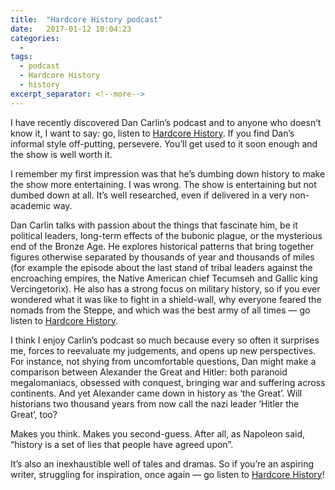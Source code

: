 ```yaml
---
title:  "Hardcore History podcast"
date:   2017-01-12 10:04:23
categories:
  -
tags:
  - podcast
  - Hardcore History
  - history
excerpt_separator: <!--more-->
---
```

I have recently discovered Dan Carlin’s podcast and to anyone who doesn’t know it, I want to say: go, listen to [Hardcore History](http://www.dancarlin.com/hardcore-history-series/). If you find Dan’s informal style off-putting, persevere. You’ll get used to it soon enough and the show is well worth it.<!--more-->

I remember my first impression was that he’s dumbing down history to make the show more entertaining. I was wrong. The show is entertaining but not dumbed down at all. It’s well researched, even if delivered in a very non-academic way.

Dan Carlin talks with passion about the things that fascinate him, be it political leaders, long-term effects of the bubonic plague, or the mysterious end of the Bronze Age. He explores historical patterns that bring together figures otherwise separated by thousands of year and thousands of miles (for example the episode about the last stand of tribal leaders against the encroaching empires, the Native American chief Tecumseh and Gallic king Vercingetorix). He also has a strong focus on military history, so if you ever wondered what it was like to fight in a shield-wall, why everyone feared the nomads from the Steppe, and which was the best army of all times — go listen to [Hardcore History](http://www.dancarlin.com/hardcore-history-series/).

I think I enjoy Carlin’s podcast so much because every so often it surprises me, forces to reevaluate my judgements, and opens up new perspectives. For instance, not shying from uncomfortable questions, Dan might make a comparison between Alexander the Great and Hitler: both paranoid megalomaniacs, obsessed with conquest, bringing war and suffering across continents. And yet Alexander came down in history as ‘the Great’. Will historians two thousand years from now call the nazi leader ‘Hitler the Great’, too?

Makes you think. Makes you second-guess. After all, as Napoleon said, “history is a set of lies that people have agreed upon”.

It’s also an inexhaustible well of tales and dramas. So if you’re an aspiring writer, struggling for inspiration, once again — go listen to [Hardcore History](http://www.dancarlin.com/hardcore-history-series/)!
